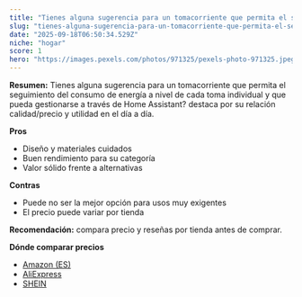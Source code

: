 ```yaml
---
title: "Tienes alguna sugerencia para un tomacorriente que permita el seguimiento del consumo de energía a nivel de cada toma individual y que pueda gestionarse a través de Home Assistant?"
slug: "tienes-alguna-sugerencia-para-un-tomacorriente-que-permita-el-seguimiento-del-co"
date: "2025-09-18T06:50:34.529Z"
niche: "hogar"
score: 1
hero: "https://images.pexels.com/photos/971325/pexels-photo-971325.jpeg?auto=compress&cs=tinysrgb&fit=crop&h=627&w=1200&auto=compress&cs=tinysrgb&w=1200&h=675&fit=crop"
---
```


**Resumen:** Tienes alguna sugerencia para un tomacorriente que permita el seguimiento del consumo de energía a nivel de cada toma individual y que pueda gestionarse a través de Home Assistant? destaca por su relación calidad/precio y utilidad en el día a día.

**Pros**
- Diseño y materiales cuidados
- Buen rendimiento para su categoría
- Valor sólido frente a alternativas

**Contras**
- Puede no ser la mejor opción para usos muy exigentes
- El precio puede variar por tienda

**Recomendación:** compara precio y reseñas por tienda antes de comprar.

**Dónde comparar precios**
- [Amazon (ES)](https://www.amazon.es/s?k=Tienes%20alguna%20sugerencia%20para%20un%20tomacorriente%20que%20permita%20el%20seguimiento%20del%20consumo%20de%20energ%C3%ADa%20a%20nivel%20de%20cada%20toma%20individual%20y%20que%20pueda%20gestionarse%20a%20trav%C3%A9s%20de%20Home%20Assistant%3F&tag=teknovashop25-21)
- [AliExpress](https://www.aliexpress.com/wholesale?SearchText=Tienes%20alguna%20sugerencia%20para%20un%20tomacorriente%20que%20permita%20el%20seguimiento%20del%20consumo%20de%20energ%C3%ADa%20a%20nivel%20de%20cada%20toma%20individual%20y%20que%20pueda%20gestionarse%20a%20trav%C3%A9s%20de%20Home%20Assistant%3F)
- [SHEIN](https://www.shein.com/pdsearch/Tienes%20alguna%20sugerencia%20para%20un%20tomacorriente%20que%20permita%20el%20seguimiento%20del%20consumo%20de%20energ%C3%ADa%20a%20nivel%20de%20cada%20toma%20individual%20y%20que%20pueda%20gestionarse%20a%20trav%C3%A9s%20de%20Home%20Assistant%3F)